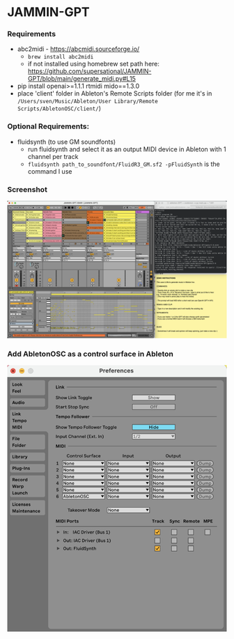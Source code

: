 # JAMMIN-GPT

### Requirements
- abc2midi - https://abcmidi.sourceforge.io/
    - `brew install abc2midi`
    - if not installed using homebrew set path here: 
https://github.com/supersational/JAMMIN-GPT/blob/main/generate_midi.py#L15
- pip install openai>=1.1.1 rtmidi mido==1.3.0
- place 'client' folder in Ableton's Remote Scripts folder
(for me it's in `/Users/sven/Music/Ableton/User Library/Remote Scripts/AbletonOSC/client/`)

### Optional Requirements:
- fluidsynth (to use GM soundfonts)
    - run fluidsynth and select it as an output MIDI device in Ableton with 1 channel per track
    - `fluidsynth path_to_soundfont/FluidR3_GM.sf2 -pFluidSynth` is the command I use


### Screenshot
![Screenshot of Demo](screenshots/final_screenshot.png)


### Add AbletonOSC as a control surface in Ableton
![Set as Control Surface](screenshots/client.png)